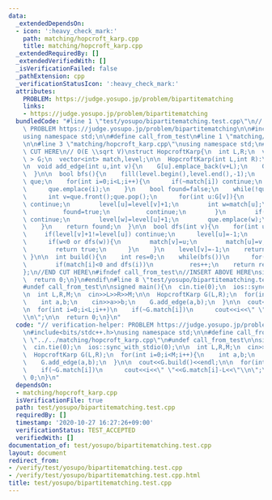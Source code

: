 ```yaml
---
data:
  _extendedDependsOn:
  - icon: ':heavy_check_mark:'
    path: matching/hopcroft_karp.cpp
    title: matching/hopcroft_karp.cpp
  _extendedRequiredBy: []
  _extendedVerifiedWith: []
  _isVerificationFailed: false
  _pathExtension: cpp
  _verificationStatusIcon: ':heavy_check_mark:'
  attributes:
    PROBLEM: https://judge.yosupo.jp/problem/bipartitematching
    links:
    - https://judge.yosupo.jp/problem/bipartitematching
  bundledCode: "#line 1 \"test/yosupo/bipartitematching.test.cpp\"\n// verification-helper:\
    \ PROBLEM https://judge.yosupo.jp/problem/bipartitematching\n\n#include<bits/stdc++.h>\n\
    using namespace std;\n\n#define call_from_test\n#line 1 \"matching/hopcroft_karp.cpp\"\
    \n\n#line 3 \"matching/hopcroft_karp.cpp\"\nusing namespace std;\n#endif\n//BEGIN\
    \ CUT HERE\n// O(E \\sqrt V)\nstruct HopcroftKarp{\n  int L,R;\n  vector< vector<int>\
    \ > G;\n  vector<int> match,level;\n\n  HopcroftKarp(int L,int R):\n    L(L),R(R),G(L+R),match(L+R,-1),level(L+R){}\n\
    \n  void add_edge(int u,int v){\n    G[u].emplace_back(v+L);\n    G[v+L].emplace_back(u);\n\
    \  }\n\n  bool bfs(){\n    fill(level.begin(),level.end(),-1);\n    queue<int>\
    \ que;\n    for(int i=0;i<L;i++){\n      if(~match[i]) continue;\n      level[i]=0;\n\
    \      que.emplace(i);\n    }\n    bool found=false;\n    while(!que.empty()){\n\
    \      int v=que.front();que.pop();\n      for(int u:G[v]){\n        if(~level[u])\
    \ continue;\n        level[u]=level[v]+1;\n        int w=match[u];\n        if(w==-1){\n\
    \          found=true;\n          continue;\n        }\n        if(~level[w])\
    \ continue;\n        level[w]=level[u]+1;\n        que.emplace(w);\n      }\n\
    \    }\n    return found;\n  }\n\n  bool dfs(int v){\n    for(int u:G[v]){\n \
    \     if(level[v]+1!=level[u]) continue;\n      level[u]=-1;\n      int w=match[u];\n\
    \      if(w<0 or dfs(w)){\n        match[v]=u;\n        match[u]=v;\n        level[v]=-1;\n\
    \        return true;\n      }\n    }\n    level[v]=-1;\n    return false;\n \
    \ }\n\n  int build(){\n    int res=0;\n    while(bfs())\n      for(int i=0;i<L;i++)\n\
    \        if(match[i]<0 and dfs(i))\n          res++;\n    return res;\n  }\n\n\
    };\n//END CUT HERE\n#ifndef call_from_test\n//INSERT ABOVE HERE\nsigned main(){\n\
    \  return 0;\n}\n#endif\n#line 8 \"test/yosupo/bipartitematching.test.cpp\"\n\
    #undef call_from_test\n\nsigned main(){\n  cin.tie(0);\n  ios::sync_with_stdio(0);\n\
    \n  int L,R,M;\n  cin>>L>>R>>M;\n\n  HopcroftKarp G(L,R);\n  for(int i=0;i<M;i++){\n\
    \    int a,b;\n    cin>>a>>b;\n    G.add_edge(a,b);\n  }\n\n  cout<<G.build()<<endl;\n\
    \n  for(int i=0;i<L;i++)\n    if(~G.match[i])\n      cout<<i<<\" \"<<G.match[i]-L<<\"\
    \\n\";\n\n  return 0;\n}\n"
  code: "// verification-helper: PROBLEM https://judge.yosupo.jp/problem/bipartitematching\n\
    \n#include<bits/stdc++.h>\nusing namespace std;\n\n#define call_from_test\n#include\
    \ \"../../matching/hopcroft_karp.cpp\"\n#undef call_from_test\n\nsigned main(){\n\
    \  cin.tie(0);\n  ios::sync_with_stdio(0);\n\n  int L,R,M;\n  cin>>L>>R>>M;\n\n\
    \  HopcroftKarp G(L,R);\n  for(int i=0;i<M;i++){\n    int a,b;\n    cin>>a>>b;\n\
    \    G.add_edge(a,b);\n  }\n\n  cout<<G.build()<<endl;\n\n  for(int i=0;i<L;i++)\n\
    \    if(~G.match[i])\n      cout<<i<<\" \"<<G.match[i]-L<<\"\\n\";\n\n  return\
    \ 0;\n}\n"
  dependsOn:
  - matching/hopcroft_karp.cpp
  isVerificationFile: true
  path: test/yosupo/bipartitematching.test.cpp
  requiredBy: []
  timestamp: '2020-10-27 16:27:26+09:00'
  verificationStatus: TEST_ACCEPTED
  verifiedWith: []
documentation_of: test/yosupo/bipartitematching.test.cpp
layout: document
redirect_from:
- /verify/test/yosupo/bipartitematching.test.cpp
- /verify/test/yosupo/bipartitematching.test.cpp.html
title: test/yosupo/bipartitematching.test.cpp
---
```

